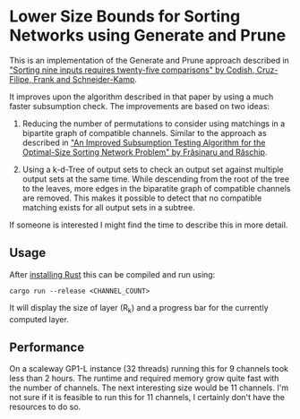 # Lower Size Bounds for Sorting Networks using Generate and Prune

This is an implementation of the Generate and Prune approach described in
["Sorting nine inputs requires twenty-five comparisons" by Codish, Cruz-Filipe,
Frank and Schneider-Kamp][0].

It improves upon the algorithm described in that paper by using a much faster
subsumption check. The improvements are based on two ideas:

1. Reducing the number of permutations to consider using matchings in a
   bipartite graph of compatible channels. Similar to the approach as described
   in ["An Improved Subsumption Testing Algorithm for the Optimal-Size Sorting
   Network Problem" by Frăsinaru and Răschip][1].

2. Using a k-d-Tree of output sets to check an output set against multiple
   output sets at the same time. While descending from the root of the tree to
   the leaves, more edges in the biparatite graph of compatible channels are
   removed. This makes it possible to detect that no compatible matching exists
   for all output sets in a subtree.

If someone is interested I might find the time to describe this in more detail.

## Usage

After [installing Rust][2] this can be compiled and run using:

`cargo run --release <CHANNEL_COUNT>`

It will display the size of layer (R<sub>k</sub>) and a progress bar for the
currently computed layer.

## Performance

On a scaleway GP1-L instance (32 threads) running this for 9 channels took less
than 2 hours. The runtime and required memory grow quite fast with the number
of channels. The next interesting size would be 11 channels. I'm not sure if it
is feasible to run this for 11 channels, I certainly don't have the resources
to do so.


[0]: https://doi.org/10.1016/j.jcss.2015.11.014
[1]: https://doi.org/10.1007/978-3-030-19212-9_19
[2]: https://www.rust-lang.org/tools/install
